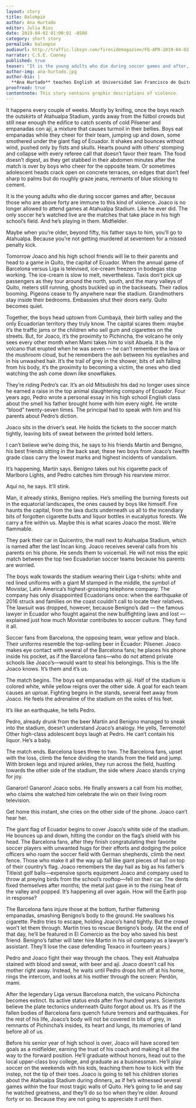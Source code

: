 ```yaml
---
layout: story
title: Balompié
author: Ana Hurtado
editor: Julia Rios
date: 2019-04-02 01:00:01 -0500
category: short story
permalink: balompie
audiourl: http://traffic.libsyn.com/firesidemagazine/FQ-APR-2019-04-02-balompie.mp3
narrator: C.S.E. Cooney
published: true
teaser: "It is the young adults who die during soccer games and after, because those who are above forty are immune to this kind of violence."
author-img: ana-hurtado.jpg
author-bio: |
  **Ana Hurtado** teaches English at Universidad San Francisco de Quito. She's been published by _Strange Horizons_, _Uncanny Magazine_, and others. Ana earned her MFA at Iowa State University in 2017. Her goal is to decolonize it all via her bilingual writing and exploration of Ecuadorian realismo mágico.
proofread: true
contentnote: This story contains graphic descriptions of violence.
---
```


It happens every couple of weeks. Mostly by knifing, once the boys reach the outskirts of Atahualpa Stadium, yards away from the fútbol crowds but still near enough the edifice to catch scents of cold Pilsener and empanadas con ají, a mixture that causes turmoil in their bellies. Boys eat empanadas while they cheer for their team, jumping up and down, some smothered under the giant flag of Ecuador. It shakes and bounces without wind, pushed only by fists and skulls. Hearts pound with others’ stomping and collapse with every referee call that doesn’t favor their team. The food doesn’t digest, as they get stabbed in their abdomen minutes after the match is over by boys who cheer for the opposite team. Or sometimes adolescent heads crack open on concrete terraces, on edges that don’t feel sharp to palms but do roughly graze jeans, remnants of blue sticking to cement.

It is the young adults who die during soccer games and after, because those who are above forty are immune to this kind of violence. Joaco is no longer allowed to attend games at Atahualpa Stadium. Like he ever did. The only soccer he’s watched live are the matches that take place in his high school’s field. And he’s playing in them. Midfielder.

Maybe when you’re older, beyond fifty, his father says to him, you’ll go to Atahualpa. Because you’re not getting murdered at seventeen for a missed penalty kick.

Tomorrow Joaco and his high school friends will lie to their parents and head to a game in Quito, the capital of Ecuador. When the annual game of Barcelona versus Liga is televised, ice-cream freezers in bodegas stop working. The ice-cream is slow to melt, nevertheless. Taxis don’t pick up passengers as they tour around the north, south, and the many valleys of Quito, meters still running, ghosts buckled up in the backseats. Their radios booming. Pigeons cease to fly anywhere near the stadium. Grandmothers stay inside their bedrooms. Embassies shut their doors early. Quito becomes quiet.

Together, the boys head uptown from Cumbayá, their birth valley and the only Ecuadorian territory they truly know. The capital scares them: maybe it’s the traffic jams or the children who sell gum and cigarettes on the streets. But, for Joaco, it’s the proximity to Pichincha, the volcano he only sees every other month when Mami takes him to visit Abuela. It is the volcano that erupted when he was seven — he can’t remember the lava or the mushroom cloud, but he remembers the ash between his eyelashes and in his unwashed hair. It’s the trail of grey in the shower, bits of ash falling from his body, it’s the proximity to becoming a victim, the ones who died watching the ash come down like snowflakes.

They’re riding Pedro’s car. It’s an old Mitsubishi his dad no longer uses since he earned a raise in the top animal slaughtering company of Ecuador. Four years ago, Pedro wrote a personal essay in his high school English class about the smell his father brought home with him every night. He wrote “blood” twenty-seven times. The principal had to speak with him and his parents about Pedro’s diction.

Joaco sits in the driver’s seat. He holds the tickets to the soccer match tightly, leaving bits of sweat between the printed bold letters.

I can’t believe we’re doing this, he says to his friends Martín and Benigno, his best friends sitting in the back seat; these two boys from Joaco’s twelfth grade class carry the lowest marks and highest incidents of vandalism.

It’s happening, Martín says. Benigno takes out his cigarette pack of Marlboro Lights, and Pedro catches him through his rearview mirror.

Aquí no, he says. It’ll stink.

Man, it already stinks, Benigno replies. He’s smelling the burning forests out in the equatorial landscapes, the ones caused by boys like himself. Fire haunts the capital, from the lava ducts underneath us all to the incendiary bits of forgotten cigarette butts and liquor bottles in eucalyptus forests. We carry a fire within us. Maybe this is what scares Joaco the most. We’re flammable.

They park their car in Quicentro, the mall next to Atahualpa Stadium, which is named after the last Incan king. Joaco receives several calls from his parents on his phone. He sends them to voicemail. He will not miss the epic match between the top two Ecuadorian soccer teams because his parents are worried.

The boys walk towards the stadium wearing their Liga t-shirts: white and red lined uniforms with a giant M stamped in the middle, the symbol of Movistar, Latin America’s highest-grossing telephone company. The company has only disappointed Ecuadorians once: when the earthquake of 2016 struck and families on the coast couldn’t call to locate their relatives. The lawsuit was dropped, however, because Benigno’s dad — the famous lawyer in Ecuador who fought against the new bullfighting laws and lost — explained just how much Movistar contributes to soccer culture. They fund it all.

Soccer fans from Barcelona, the opposing team, wear yellow and black. Their uniforms resemble the top-selling beer in Ecuador: Pilsener. Joaco makes eye contact with several of the Barcelona fans; he places his phone inside his pocket, as if the Barcelona fans—who do not attend private schools like Joaco’s—would want to steal his belongings. This is the life Joaco knows. It’s them and it’s us.

The match begins. The boys eat empanadas with ají. Half of the stadium is colored white, while yellow reigns over the other side. A goal for each team causes an uproar. Fighting begins in the stands, several feet away from Joaco. He feels the adrenaline of the stadium on the soles of his feet.

It’s like an earthquake, he tells Pedro.

Pedro, already drunk from the beer Martín and Benigno managed to sneak into the stadium, doesn’t understand Joaco’s analogy. He yells, Terremoto! Other high-class adolescent boys laugh at Pedro. He can’t contain his liquor. He’s a baby.

The match ends. Barcelona loses three to two. The Barcelona fans, upset with the loss, climb the fence dividing the stands from the field and jump. With broken legs and injured ankles, they run across the field, hustling towards the other side of the stadium, the side where Joaco stands crying for joy.

Ganaron! Ganaron! Joaco sobs. He finally answers a call from his mother, who claims she watched him celebrate the win on their living room television.

Get home this instant, she cries on the other side of the phone. Joaco can’t hear her.

The giant flag of Ecuador begins to cover Joaco’s white side of the stadium. He bounces up and down, hitting the condor on the flag’s shield with his head. The Barcelona fans, after they finish congratulating their favorite soccer players with unwanted hugs for their efforts and dodging the police officers who roam the soccer field with German shepherds, climb the next fence. Those who make it all the way up fall like giant pieces of hail on top of their country’s flag. Joaco remembers the day hail as big as his father’s Titleist golf balls—expensive sports equipment Joaco and company used to throw at preying birds from the school’s rooftop—fell on their car. The dents fixed themselves after months; the metal just gave in to the rising heat of the valley and popped. It’s happening all over again. How will the Earth pop in response?

The Barcelona fans injure those at the bottom, further flattening empanadas, smashing Benigno’s body to the ground. He swallows his cigarette. Pedro tries to escape, holding Joaco’s hand tightly. But the crowd won’t let them through. Martín tries to rescue Benigno’s body. (At the end of that day, he’ll be featured in El Comercio as the boy who saved his best friend. Benigno’s father will later hire Martín in his oil company as a lawyer’s assistant. They’ll lose the case defending Texaco in fourteen years.)

Pedro and Joaco fight their way through the chaos. They exit Atahualpa stained with blood and sweat, with beer and ají. Joaco doesn’t call his mother right away. Instead, he waits until Pedro drops him off at his home, rings the intercom, and looks at his mother through the screen: Perdón, mami.

After the legendary Liga versus Barcelona match, the volcano Pichincha becomes extinct. Its active status ends after five hundred years. Scientists believe the plate tectonics underneath Quito forgot about us. It’s as if the fallen bodies of Barcelona fans quench future tremors and earthquakes. For the rest of his life, Joaco’s body will not be covered in bits of grey, in remnants of Pichincha’s insides, its heart and lungs, its memories of land before all of us.

Before his senior year of high school is over, Joaco will have scored ten goals as a midfielder, earning the trust of his coach and making it all the way to the forward position. He’ll graduate without honors, head out to the local upper-class boy college, and graduate as a businessman. He’ll play soccer on the weekends with his kids, teaching them how to kick with the instep, not the tip of their toes. Joaco is going to tell his children stories about the Atahualpa Stadium during dinners, as if he’s witnessed several games within the four most tragic walls of Quito. He’s going to lie and say he watched greatness, and they’ll do so too when they’re older. Around forty or so. Because they are not going to appreciate it until then.
